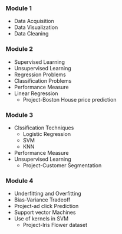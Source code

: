 ### **Module 1**

- Data Acquisition
- Data Visualization
- Data Cleaning

### **Module 2**

- Supervised Learning
- Unsupervised Learning
- Regression Problems 
- Classification Problems
- Performance Measure
- Linear Regression
	- Project-Boston House price prediction

### **Module 3**
- Clssification Techniques
	- Logistic Regression
	- SVM
	- KNN 
- Performance Measure
- Unsupervised Learning
	- Project-Customer Segmentation

###  **Module 4**
- Underfitting and Overfitting
- Bias-Variance Tradeoff
- Project-ad click Prediction
- Support vector Machines
- Use of kernels in SVM
	- Project-Iris Flower dataset
